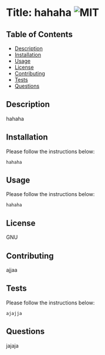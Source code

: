 # Title: hahaha ![MIT](https://img.shields.io/badge/GNU-License-green)
## Table of Contents
- [Description](#description)
- [Installation](#installation)
- [Usage](#usage)
- [License](#license)
- [Contributing](#contributing)
- [Tests](#tests)
- [Questions](#questions)
## Description


hahaha

## Installation
Please follow the instructions below:
```
hahaha
```
## Usage
Please follow the instructions below:
```
hahaha
```
## License
GNU

## Contributing
ajjaa

## Tests
Please follow the instructions below:
```
ajajja
```
## Questions
jajaja
